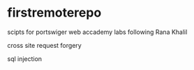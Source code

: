 # firstremoterepo
scipts for portswiger web accademy labs
following Rana Khalil

cross site request forgery

sql injection
